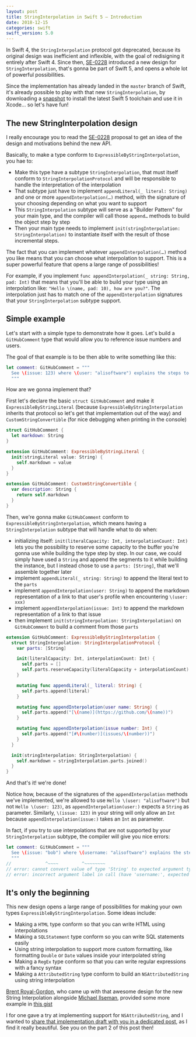 ```yaml
---
layout: post
title: StringInterpolation in Swift 5 — Introduction
date: 2018-12-15
categories: swift
swift_version: 5.0
---
```



In Swift 4, the `StringInterpolation` protocol got deprecated, because its original design was inefficient and inflexible, with the goal of redisigning it entirely after Swift 4. Since then, [SE-0228](https://github.com/apple/swift-evolution/blob/master/proposals/0228-fix-expressiblebystringinterpolation.md) introduced a new design for `StringInterpolation`, that's gonna be part of Swift 5, and opens a whole lot of powerful possibilities.

Since the implementation has already landed in the `master` branch of Swift, it's already possible to play with that new `StringInterpolation`, by downloading a [snapshot](https://swift.org/download/#swift-50-development) to install the latest Swift 5 toolchain and use it in Xcode… so let's have fun!

## The new StringInterpolation design

I really encourage you to read the [SE-0228](https://github.com/apple/swift-evolution/blob/master/proposals/0228-fix-expressiblebystringinterpolation.md) proposal to get an idea of the design and motivations behind the new API.

Basically, to make a type conform to `ExpressibleByStringInterpolation`, you hae to:

* Make this type have a subtype `StringInterpolation`, that must itself conform to `StringInterpolationProtocol` and will be responsible to handle the interpretation of the interpolation
* That subtype just have to implement `appendLiteral(_ literal: String)` and one or more `appendInterpolation(…)` method, with the signature of your choosing depending on what you want to support
* This `StringInterpolation` subtype will serve as a "Builder Pattern" for your main type, and the compiler will call those `append…` methods to build the object step by step
* Then your main type needs to implement `init(stringInterpolation: StringInterpolation)` to instantiate itself with the result of those incremental steps.

The fact that you can implement whatever `appendInterpolation(…)` method you like means that you can choose what interpolation to support. This is a super powerful feature that opens a large range of possibilities!

For example, if you implement `func appendInterpolation(_ string: String, pad: Int)` that means that you'll be able to build your type using an interpolation like: `"Hello \(name, pad: 10), how are you?"`. The interpolation just has to match one of the `appendInterpolation` signatures that your `StringInterpolation` subtype support.

## Simple example

Let's start with a simple type to demonstrate how it goes. Let's build a `GitHubComment` type that would allow you to reference issue numbers and users.

The goal of that example is to be then able to write something like this:

```swift
let comment: GitHubComment = """
  See \(issue: 123) where \(user: "alisoftware") explains the steps to reproduce.
  """
```

How are we gonna implement that?

First let's declare the basic `struct GitHubComment` and make it `ExpressibleByStringLiteral` (because `ExpressibleByStringInterpolation` inherits that protocol so let's get that implementation out of the way) and `CustomStringConvertible` (for nice debugging when printing in the console)

```swift
struct GitHubComment {
  let markdown: String
}

extension GitHubComment: ExpressibleByStringLiteral {
  init(stringLiteral value: String) {
    self.markdown = value
  }
}

extension GitHubComment: CustomStringConvertible {
  var description: String {
    return self.markdown
  }
}
```

Then, we're gonna make `GitHubComment` conform to `ExpressibleByStringInterpolation`, which means having a `StringInterpolation` subtype that will handle what to do when:

* initializing itself: `init(literalCapacity: Int, interpolationCount: Int)` lets you the possibility to reserve some capacity to the buffer you're gonna use while building the type step by step. In our case, we could simply have used a `String` and append the segments to it while building the instance, but I instead chose to use a `parts: [String]`, that we'll assemble together later
* implement `appendLiteral(_ string: String)` to append the literal text to the `parts`
* implement `appendInterpolation(user: String)` to append the markdown representation of a link to that user's profile when encountering `\(user: xxx)`
* implement `appendInterpolation(issue: Int)` to append the markdown representation of a link to that issue
* then implement `init(stringInterpolation: StringInterpolation)` on `GitHubComment` to build a comment from those `parts`

```swift
extension GitHubComment: ExpressibleByStringInterpolation {
  struct StringInterpolation: StringInterpolationProtocol {
    var parts: [String]

    init(literalCapacity: Int, interpolationCount: Int) {
      self.parts = []
      self.parts.reserveCapacity(literalCapacity + interpolationCount)
    }

    mutating func appendLiteral(_ literal: String) {
      self.parts.append(literal)
    }

    mutating func appendInterpolation(user name: String) {
      self.parts.append("[\(name)](https://github.com/\(name))")
    }

    mutating func appendInterpolation(issue number: Int) {
      self.parts.append("[#\(number)](issues/\(number))")
    }
  }

  init(stringInterpolation: StringInterpolation) {
    self.markdown = stringInterpolation.parts.joined()
  }
}
```

And that's it! we're done!

Notice how, because of the signatures of the `appendInterpolation` methods we've implemented, we're allowed to use `Hello \(user: "alisoftware")` but not `Hello \(user: 123)`, as `appendInterpolation(user:)` expects a `String` as parameter. Similarly, `\(issue: 123)` in your string will only allow an `Int` because `appendInterpolation(issue:)` takes an `Int` as parameter.

In fact, if you try to use interpolations that are not supported by your `StringInterpolation` subtype, the compiler will give you nice errors:

```swift
let comment: GitHubComment = """
  See \(issue: "bob") where \(username: "alisoftware") explains the steps to reproduce.
  """
//             ^~~~~         ^~~~~~~~~
// error: cannot convert value of type 'String' to expected argument type 'Int'
// error: incorrect argument label in call (have 'username:', expected 'user:')
```

## It's only the beginning

This new design opens a large range of possibilities for making your own types `ExpressibleByStringInterpolation`. Some ideas include:

* Making a `HTML` type conform so that you can write HTML using interpolations
* Making a `SQLStatement` type conform so you can write SQL statements easily
* Using string interpolation to support more custom formatting, like formatting `Double` or `Date` values inside your interpolated string
* Making a `RegEx` type conform so that you can write regular expressions with a fancy syntax
* Making a `AttributedString` type conform to build an `NSAttributedString` using string interpolation

[Brent Royal-Gordon](https://github.com/brentdax), who  came up with that awesome design for the new String Interpolation alongside [Michael Ilseman](https://github.com/milseman), provided some more example in [this gist](https://gist.github.com/brentdax/0b46ce25b7da1049e61b4669352094b6)

I for one gave a try at implementing support for `NSAttributedString`, and I wanted to [share that implementation draft with you in a dedicated post](/swift/2018/12/16/swift5-stringinterpolation-part2/), as I find it really beautiful. See you on the part 2 of this post then!
